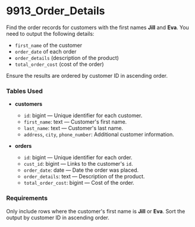 # 9913_Order_Details

Find the order records for customers with the first names **Jill** and **Eva**. You need to output the following details:

- `first_name` of the customer
- `order_date` of each order
- `order_details` (description of the product)
- `total_order_cost` (cost of the order)

Ensure the results are ordered by customer ID in ascending order.

### Tables Used

- **customers**
  - `id`: bigint — Unique identifier for each customer.
  - `first_name`: text — Customer's first name.
  - `last_name`: text — Customer's last name.
  - `address`, `city`, `phone_number`: Additional customer information.

- **orders**
  - `id`: bigint — Unique identifier for each order.
  - `cust_id`: bigint — Links to the customer's `id`.
  - `order_date`: date — Date the order was placed.
  - `order_details`: text — Description of the product.
  - `total_order_cost`: bigint — Cost of the order.

### Requirements

Only include rows where the customer's first name is **Jill** or **Eva**. Sort the output by customer ID in ascending order.
